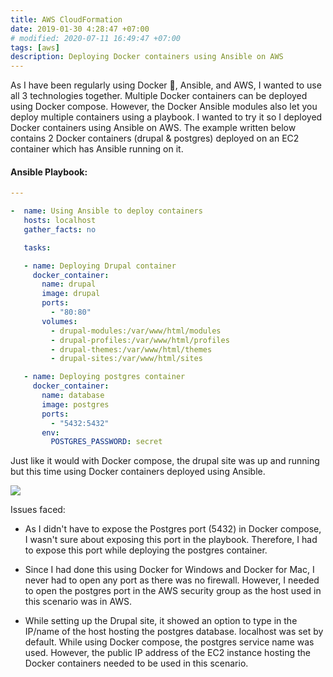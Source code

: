 ```yaml
---
title: AWS CloudFormation
date: 2019-01-30 4:28:47 +07:00
# modified: 2020-07-11 16:49:47 +07:00
tags: [aws]
description: Deploying Docker containers using Ansible on AWS
---
```


As I have been regularly using Docker 🐳, Ansible, and AWS, I wanted to use all 3 technologies together. Multiple Docker containers can be deployed using Docker compose. However, the Docker Ansible modules also let you deploy multiple containers using a playbook. I wanted to try it so I deployed Docker containers using Ansible on AWS. The example written below contains 2 Docker containers (drupal & postgres) deployed on an EC2 container which has Ansible running on it.  

#### Ansible Playbook:

``` yml
---

-  name: Using Ansible to deploy containers
   hosts: localhost
   gather_facts: no

   tasks:

   - name: Deploying Drupal container
     docker_container:
       name: drupal
       image: drupal
       ports:
         - "80:80"
       volumes:
         - drupal-modules:/var/www/html/modules
         - drupal-profiles:/var/www/html/profiles
         - drupal-themes:/var/www/html/themes
         - drupal-sites:/var/www/html/sites

   - name: Deploying postgres container
     docker_container:
       name: database
       image: postgres
       ports:
         - "5432:5432"
       env:
         POSTGRES_PASSWORD: secret
```

Just like it would with Docker compose, the drupal site was up and running but this time using Docker containers deployed using Ansible.

![](/assets/img/drupal.JPG)


Issues faced:

- As I didn't have to expose the Postgres port (5432) in Docker compose, I wasn't sure about exposing this port in the playbook. Therefore, I had to expose this port while deploying the postgres container. 

- Since I had done this using Docker for Windows and Docker for Mac, I never had to open any port as there was no firewall. However, I needed to open the postgres port in the AWS security group as the host used in this scenario was in AWS.   

- While setting up the Drupal site, it showed an option to type in the IP/name of the host hosting the postgres database. localhost was set by default. While using Docker compose, the postgres service name was used. However, the public IP address of the EC2 instance hosting the Docker containers needed to be used in this scenario. 
